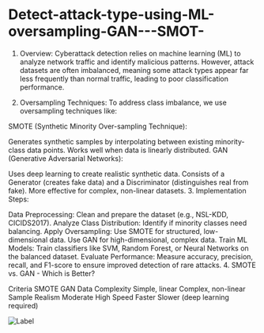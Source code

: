 # Detect-attack-type-using-ML-oversampling-GAN---SMOT-

1. Overview:
Cyberattack detection relies on machine learning (ML) to analyze network traffic and identify malicious patterns. However, attack datasets are often imbalanced, meaning some attack types appear far less frequently than normal traffic, leading to poor classification performance.

2. Oversampling Techniques:
To address class imbalance, we use oversampling techniques like:

SMOTE (Synthetic Minority Over-sampling Technique):

Generates synthetic samples by interpolating between existing minority-class data points.
Works well when data is linearly distributed.
GAN (Generative Adversarial Networks):

Uses deep learning to create realistic synthetic data.
Consists of a Generator (creates fake data) and a Discriminator (distinguishes real from fake).
More effective for complex, non-linear datasets.
3. Implementation Steps:

Data Preprocessing: Clean and prepare the dataset (e.g., NSL-KDD, CICIDS2017).
Analyze Class Distribution: Identify if minority classes need balancing.
Apply Oversampling:
Use SMOTE for structured, low-dimensional data.
Use GAN for high-dimensional, complex data.
Train ML Models: Train classifiers like SVM, Random Forest, or Neural Networks on the balanced dataset.
Evaluate Performance: Measure accuracy, precision, recall, and F1-score to ensure improved detection of rare attacks.
4. SMOTE vs. GAN - Which is Better?

Criteria	SMOTE	GAN
Data Complexity	Simple, linear	Complex, non-linear
Sample Realism	Moderate	High
Speed	Faster	Slower (deep learning required)



![Label](https://github.com/user-attachments/assets/030058a8-d893-46e9-954b-e75f3ab00e36)

